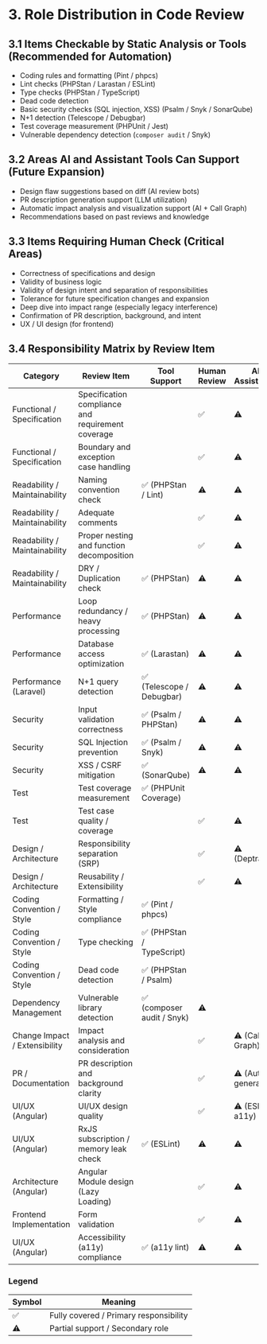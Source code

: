 # 3. Role Distribution in Code Review

## 3.1 Items Checkable by Static Analysis or Tools (Recommended for Automation)

- Coding rules and formatting (Pint / phpcs)
- Lint checks (PHPStan / Larastan / ESLint)
- Type checks (PHPStan / TypeScript)
- Dead code detection
- Basic security checks (SQL injection, XSS) (Psalm / Snyk / SonarQube)
- N+1 detection (Telescope / Debugbar)
- Test coverage measurement (PHPUnit / Jest)
- Vulnerable dependency detection (`composer audit` / Snyk)

## 3.2 Areas AI and Assistant Tools Can Support (Future Expansion)

- Design flaw suggestions based on diff (AI review bots)
- PR description generation support (LLM utilization)
- Automatic impact analysis and visualization support (AI + Call Graph)
- Recommendations based on past reviews and knowledge

## 3.3 Items Requiring Human Check (Critical Areas)

- Correctness of specifications and design
- Validity of business logic
- Validity of design intent and separation of responsibilities
- Tolerance for future specification changes and expansion
- Deep dive into impact range (especially legacy interference)
- Confirmation of PR description, background, and intent
- UX / UI design (for frontend)

## 3.4 Responsibility Matrix by Review Item

| Category                      | Review Item                                       | Tool Support               | Human Review | AI Assistance        |
| ----------------------------- | ------------------------------------------------- | -------------------------- | ------------ | -------------------- |
| Functional / Specification    | Specification compliance and requirement coverage |                            | ✅           | ⚠️                   |
| Functional / Specification    | Boundary and exception case handling              |                            | ✅           | ⚠️                   |
| Readability / Maintainability | Naming convention check                           | ✅ (PHPStan / Lint)        | ⚠️           | ⚠️                   |
| Readability / Maintainability | Adequate comments                                 |                            | ✅           | ⚠️                   |
| Readability / Maintainability | Proper nesting and function decomposition         |                            | ✅           | ⚠️                   |
| Readability / Maintainability | DRY / Duplication check                           | ✅ (PHPStan)               | ⚠️           | ⚠️                   |
| Performance                   | Loop redundancy / heavy processing                | ✅ (PHPStan)               | ⚠️           | ⚠️                   |
| Performance                   | Database access optimization                      | ✅ (Larastan)              | ⚠️           | ⚠️                   |
| Performance (Laravel)         | N+1 query detection                               | ✅ (Telescope / Debugbar)  | ⚠️           | ⚠️                   |
| Security                      | Input validation correctness                      | ✅ (Psalm / PHPStan)       | ⚠️           | ⚠️                   |
| Security                      | SQL Injection prevention                          | ✅ (Psalm / Snyk)          | ⚠️           | ⚠️                   |
| Security                      | XSS / CSRF mitigation                             | ✅ (SonarQube)             | ⚠️           | ⚠️                   |
| Test                          | Test coverage measurement                         | ✅ (PHPUnit Coverage)      |              |                      |
| Test                          | Test case quality / coverage                      |                            | ✅           | ⚠️                   |
| Design / Architecture         | Responsibility separation (SRP)                   |                            | ✅           | ⚠️ (Deptrac)         |
| Design / Architecture         | Reusability / Extensibility                       |                            | ✅           | ⚠️                   |
| Coding Convention / Style     | Formatting / Style compliance                     | ✅ (Pint / phpcs)          |              |                      |
| Coding Convention / Style     | Type checking                                     | ✅ (PHPStan / TypeScript)  |              |                      |
| Coding Convention / Style     | Dead code detection                               | ✅ (PHPStan / Psalm)       |              |                      |
| Dependency Management         | Vulnerable library detection                      | ✅ (composer audit / Snyk) | ⚠️           |                      |
| Change Impact / Extensibility | Impact analysis and consideration                 |                            | ✅           | ⚠️ (Call Graph)      |
| PR / Documentation            | PR description and background clarity             |                            | ✅           | ⚠️ (Auto generation) |
| UI/UX (Angular)               | UI/UX design quality                              |                            | ✅           | ⚠️ (ESLint / a11y)   |
| UI/UX (Angular)               | RxJS subscription / memory leak check             | ✅ (ESLint)                | ⚠️           | ⚠️                   |
| Architecture (Angular)        | Angular Module design (Lazy Loading)              |                            | ✅           | ⚠️                   |
| Frontend Implementation       | Form validation                                   |                            | ✅           | ⚠️                   |
| UI/UX (Angular)               | Accessibility (a11y) compliance                   | ✅ (a11y lint)             | ⚠️           | ⚠️                   |

### Legend

| Symbol | Meaning                                |
| ------ | -------------------------------------- |
| ✅     | Fully covered / Primary responsibility |
| ⚠️     | Partial support / Secondary role       |
